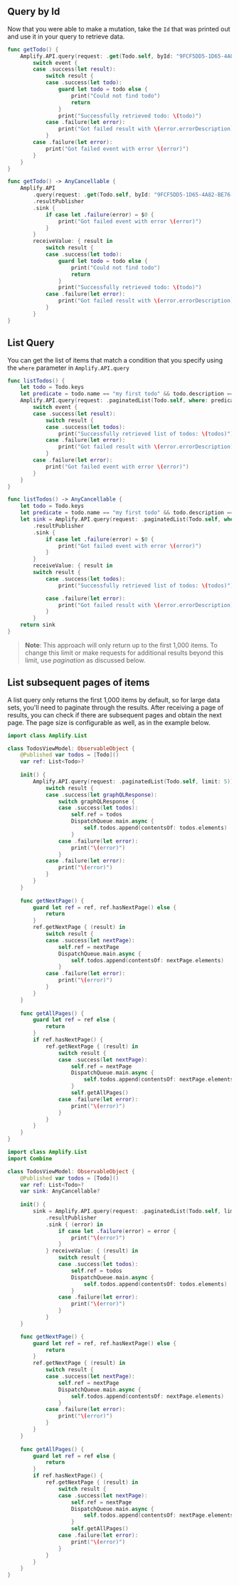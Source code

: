 ## Query by Id

Now that you were able to make a mutation, take the `Id` that was printed out and use it in your query to retrieve data.

<amplify-block-switcher>

<amplify-block name="Listener (iOS 11+)">

```swift
func getTodo() {
    Amplify.API.query(request: .get(Todo.self, byId: "9FCF5DD5-1D65-4A82-BE76-42CB438607A0")) { event in
        switch event {
        case .success(let result):
            switch result {
            case .success(let todo):
                guard let todo = todo else {
                    print("Could not find todo")
                    return
                }
                print("Successfully retrieved todo: \(todo)")
            case .failure(let error):
                print("Got failed result with \(error.errorDescription)")
            }
        case .failure(let error):
            print("Got failed event with error \(error)")
        }
    }
}
```

</amplify-block>

<amplify-block name="Combine (iOS 13+)">

```swift
func getTodo() -> AnyCancellable {
    Amplify.API
        .query(request: .get(Todo.self, byId: "9FCF5DD5-1D65-4A82-BE76-42CB438607A0"))
        .resultPublisher
        .sink {
            if case let .failure(error) = $0 {
                print("Got failed event with error \(error)")
            }
        }
        receiveValue: { result in
            switch result {
            case .success(let todo):
                guard let todo = todo else {
                    print("Could not find todo")
                    return
                }
                print("Successfully retrieved todo: \(todo)")
            case .failure(let error):
                print("Got failed result with \(error.errorDescription)")
            }
        }
}
```

</amplify-block>

</amplify-block-switcher>

## List Query

You can get the list of items that match a condition that you specify using the `where` parameter in `Amplify.API.query`

<amplify-block-switcher>

<amplify-block name="Listener (iOS 11+)">

```swift
func listTodos() {
    let todo = Todo.keys
    let predicate = todo.name == "my first todo" && todo.description == "todo description"
    Amplify.API.query(request: .paginatedList(Todo.self, where: predicate)) { event in
        switch event {
        case .success(let result):
            switch result {
            case .success(let todos):
                print("Successfully retrieved list of todos: \(todos)")
            case .failure(let error):
                print("Got failed result with \(error.errorDescription)")
            }
        case .failure(let error):
            print("Got failed event with error \(error)")
        }
    }
}
```

</amplify-block>

<amplify-block name="Combine (iOS 13+)">

```swift
func listTodos() -> AnyCancellable {
    let todo = Todo.keys
    let predicate = todo.name == "my first todo" && todo.description == "todo description"
    let sink = Amplify.API.query(request: .paginatedList(Todo.self, where: predicate))
        .resultPublisher
        .sink {
            if case let .failure(error) = $0 {
                print("Got failed event with error \(error)")
            }
        }
        receiveValue: { result in
        switch result {
            case .success(let todos):
                print("Successfully retrieved list of todos: \(todos)")

            case .failure(let error):
                print("Got failed result with \(error.errorDescription)")
            }
        }
    return sink
}
```

</amplify-block>

</amplify-block-switcher>

> **Note**: This approach will only return up to the first 1,000 items.  To change this limit or make requests for additional results beyond this limit, use *pagination* as discussed below.

## List subsequent pages of items

A list query only returns the first 1,000 items by default, so for large data sets, you'll need to paginate through the results.  After receiving a page of results, you can check if there are subsequent pages and obtain the next page. The page size is configurable as well, as in the example below.

<amplify-block-switcher>

<amplify-block name="Listener (iOS 11+)">

```swift
import class Amplify.List

class TodosViewModel: ObservableObject {
    @Published var todos = [Todo]()
    var ref: List<Todo>?
    
    init() {
        Amplify.API.query(request: .paginatedList(Todo.self, limit: 5)) { (result) in
            switch result {
            case .success(let graphQLResponse):
                switch graphQLResponse {
                case .success(let todos):
                    self.ref = todos
                    DispatchQueue.main.async {
                        self.todos.append(contentsOf: todos.elements)
                    }
                case .failure(let error):
                    print("\(error)")
                }
            case .failure(let error):
                print("\(error)")
            }
        }
    }
    
    func getNextPage() {
        guard let ref = ref, ref.hasNextPage() else {
            return
        }
        ref.getNextPage { (result) in
            switch result {
            case .success(let nextPage):
                self.ref = nextPage
                DispatchQueue.main.async {
                    self.todos.append(contentsOf: nextPage.elements)
                }
            case .failure(let error):
                print("\(error)")
            }
        }
    }
    
    func getAllPages() {
        guard let ref = ref else {
            return
        }
        if ref.hasNextPage() {
            ref.getNextPage { (result) in
                switch result {
                case .success(let nextPage):
                    self.ref = nextPage
                    DispatchQueue.main.async {
                        self.todos.append(contentsOf: nextPage.elements)
                    }
                    self.getAllPages()
                case .failure(let error):
                    print("\(error)")
                }
            }
        }
    }
}
```

</amplify-block>

<amplify-block name="Combine (iOS 13+)">

```swift
import class Amplify.List
import Combine

class TodosViewModel: ObservableObject {
    @Published var todos = [Todo]()
    var ref: List<Todo>?
    var sink: AnyCancellable?
    
    init() {
        sink = Amplify.API.query(request: .paginatedList(Todo.self, limit: 5))
            .resultPublisher
            .sink { (error) in
                if case let .failure(error) = error {
                    print("\(error)")
                }
            } receiveValue: { (result) in
                switch result {
                case .success(let todos):
                    self.ref = todos
                    DispatchQueue.main.async {
                        self.todos.append(contentsOf: todos.elements)
                    }
                case .failure(let error):
                    print("\(error)")
                }
            }
    }

    func getNextPage() {
        guard let ref = ref, ref.hasNextPage() else {
            return
        }
        ref.getNextPage { (result) in
            switch result {
            case .success(let nextPage):
                self.ref = nextPage
                DispatchQueue.main.async {
                    self.todos.append(contentsOf: nextPage.elements)
                }
            case .failure(let error):
                print("\(error)")
            }
        }
    }
    
    func getAllPages() {
        guard let ref = ref else {
            return
        }
        if ref.hasNextPage() {
            ref.getNextPage { (result) in
                switch result {
                case .success(let nextPage):
                    self.ref = nextPage
                    DispatchQueue.main.async {
                        self.todos.append(contentsOf: nextPage.elements)
                    }
                    self.getAllPages()
                case .failure(let error):
                    print("\(error)")
                }
            }
        }
    }
}
```

</amplify-block>

</amplify-block-switcher>